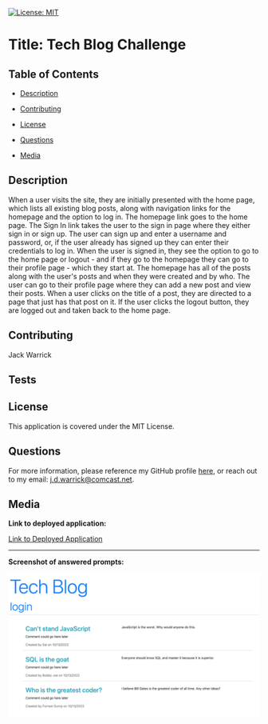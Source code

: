 
[![License: MIT](https://img.shields.io/badge/License-MIT-yellow.svg)](https://opensource.org/licenses/MIT)

# Title: Tech Blog Challenge 

## Table of Contents

* [Description](#description)

* [Contributing](#contributing)

* [License](#license)

* [Questions](#questions)

* [Media](#media)

## Description

When a user visits the site, they are initially presented with the home page, which lists all existing blog posts, along with navigation links for the homepage and the option to log in. The homepage link goes to the home page. The Sign In link takes the user to the sign in page where they either sign in or sign up. The user can sign up and enter a username and password, or, if the user already has signed up they can enter their credentials to log in. When the user is signed in, they see the option to go to the home page or logout - and if they go to the homepage they can go to their profile page - which they start at. The homepage has all of the posts along with the user's posts and when they were created and by who. The user can go to their profile page where they can add a new post and view their posts. When a user clicks on the title of a post, they are directed to a page that just has that post on it. If the user clicks the logout button, they are logged out and taken back to the home page. 

## Contributing

Jack Warrick

## Tests

## License

This application is covered under the MIT License.

## Questions

For more information, please reference my GitHub profile [here](https://github.com/JackWarrick), or reach out to my email: j.d.warrick@comcast.net.

## Media

**Link to deployed application:**

[Link to Deployed Application](https://tech-blog2496.herokuapp.com/)

-----

**Screenshot of answered prompts:**

![Screenshot of Program](assets/Tech-Blog.png)
